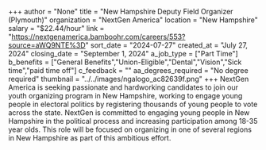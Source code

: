 +++
author = "None"
title = "New Hampshire Deputy Field Organizer (Plymouth)"
organization = "NextGen America"
location = "New Hampshire"
salary = "$22.44/hour"
link = "https://nextgenamerica.bamboohr.com/careers/553?source=aWQ9NTE%3D"
sort_date = "2024-07-27"
created_at = "July 27, 2024"
closing_date = "September 1, 2024"
a_job_type = ["Part Time"]
b_benefits = ["General Benefits","Union-Eligible","Dental","Vision","Sick time","paid time off"]
c_feedback = ""
aa_degrees_required = "No degree required"
thumbnail = "../../images/ngalogo_ac82639f.png"
+++
NextGen America is seeking passionate and hardworking candidates to join our youth organizing program in New Hampshire, working to engage young people in electoral politics by registering thousands of young people to vote across the state. NextGen is committed to engaging young people in New Hampshire in the political process and increasing participation among 18-35 year olds. This role will be focused on organizing in one of several regions in New Hampshire as part of this ambitious effort. 